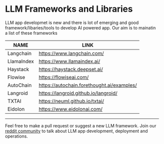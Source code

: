 # LLM Frameworks and Libraries
LLM app developmet is new and there is lot of emerging and good framework/libaries/tools to develop AI powered app. Our aim is to mainatin a list of these frameworks

| NAME | LINK |
| ------ | ------ |
| Langchain | https://www.langchain.com/ |
| LlamaIndex | https://www.llamaindex.ai/ |
| Haystack | https://haystack.deepset.ai/ |
| Flowise | https://flowiseai.com/ |
| AutoChain | https://autochain.forethought.ai/examples/ |
| Langroid | https://langroid.github.io/langroid/ |
| TXTAI | https://neuml.github.io/txtai/ |
| Eidolon | https://www.eidolonai.com/ |
---
Feel free to make a pull request or suggest a new LLM framework. Join our [reddit community](https://www.reddit.com/r/TheLLMStack/) to talk about LLM app development, deployment and operations. 
